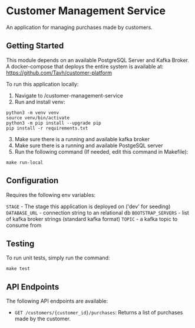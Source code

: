 # Customer Management Service

An application for managing purchases made by customers.

## Getting Started

This module depends on an available PostgreSQL Server and Kafka Broker.
A docker-compose that deploys the entire system is available at: https://github.com/Tavh/customer-platform

To run this application locally:
1. Navigate to /customer-management-service
2. Run and install venv:
```
python3 -m venv venv
source venv/bin/activate
python3 -m pip install --upgrade pip
pip install -r requirements.txt
```
3. Make sure there is a running and available kafka broker
4. Make sure there is a running and available PostgeSQL server
5. Run the following command (If needed, edit this command in Makefile):

```
make run-local
```

## Configuration

Requires the following env variables:

`STAGE` - The stage this application is deployed on ('dev' for seeding)
`DATABASE_URL` - connection string to an relational db
`BOOTSTRAP_SERVERS` - list of kafka broker strings (standard kafka format)
`TOPIC` - a kafka topic to consume from

## Testing

To run unit tests, simply run the command:
```
make test
```

## API Endpoints

The following API endpoints are available:

- `GET /customers/{customer_id}/purchases`: Returns a list of purchases made by the customer.
